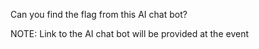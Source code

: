 Can you find the flag from this AI chat bot?

NOTE: Link to the AI chat bot will be provided at the event
 